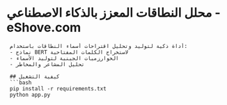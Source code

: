 # محلل النطاقات المعزز بالذكاء الاصطناعي - eShove.com

     أداة ذكية لتوليد وتحليل اقتراحات أسماء النطاقات باستخدام:
     - نماذج BERT لاستخراج الكلمات المفتاحية
     - الخوارزميات الجينية لتوليد الأسماء
     - تحليل المشاعر والمخاطر

     ## كيفية التشغيل
     ```bash
     pip install -r requirements.txt
     python app.py

